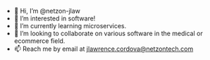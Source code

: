 - 👋 Hi, I’m @netzon-jlaw
- 👀 I’m interested in software!
- 🌱 I’m currently learning microservices.
- 💞️ I’m looking to collaborate on various software in the medical or ecommerce field.
- 📫 Reach me by email at jlawrence.cordova@netzontech.com

<!---
netzon-jlaw/netzon-jlaw is a ✨ special ✨ repository because its `README.md` (this file) appears on your GitHub profile.
You can click the Preview link to take a look at your changes.
--->

